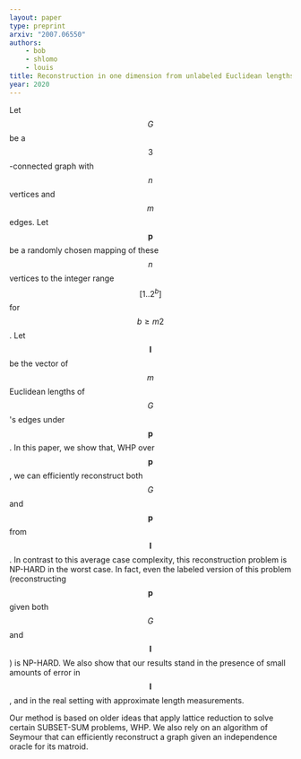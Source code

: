 ```yaml
---
layout: paper
type: preprint
arxiv: "2007.06550"
authors:
    - bob
    - shlomo
    - louis
title: Reconstruction in one dimension from unlabeled Euclidean lengths
year: 2020
---
```


Let $$G$$ be a $$3$$-connected graph with $$n$$ vertices and $$m$$ edges. Let $$\mathbf{p}$$ be a randomly chosen mapping of these $$n$$ vertices to the integer range $$[1..2^b]$$ for $$b\ge m2$$. Let $$\mathbf{l}$$ be the vector of $$m$$ Euclidean lengths of $$G$$'s edges under $$\mathbf{p}$$. In this paper, we show that, WHP over $$\mathbf{p}$$, we can efficiently reconstruct both $$G$$ and $$\mathbf{p}$$ from $$\mathbf{l}$$. In contrast to this average case complexity, this reconstruction problem is NP-HARD in the worst case. In fact, even the labeled version of this problem (reconstructing $$\mathbf{p}$$ given both $$G$$ and $$\mathbf{l}$$) is NP-HARD. We also show that our results stand in the presence of small amounts of error in $$\mathbf{l}$$, and in the real setting with approximate length measurements. 

Our method is based on older ideas that apply lattice reduction to solve certain SUBSET-SUM problems, WHP. We also rely on an algorithm of Seymour that can efficiently reconstruct a graph given an independence oracle for its matroid.
